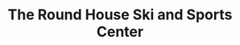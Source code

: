 ---
title: "The Round House Ski and Sports Center"
url: /bozeman/the-round-house-ski-and-sports-center/
shop: sports
---